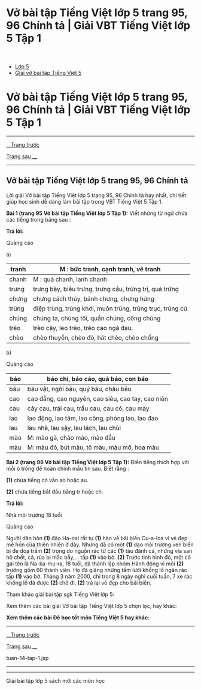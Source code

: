 # Vở bài tập Tiếng Việt lớp 5 trang 95, 96 Chính tả | Giải VBT Tiếng Việt lớp 5 Tập 1

﻿

  * [Lớp 5](https://vietjack.com/series/lop-5.jsp)
  * [Giải vở bài tập Tiếng Việt 5](https://vietjack.com/giai-vo-bai-tap-tieng-viet-5/index.jsp)



# Vở bài tập Tiếng Việt lớp 5 trang 95, 96 Chính tả | Giải VBT Tiếng Việt lớp 5 Tập 1

* * *

[__Trang trước](https://vietjack.com/giai-vo-bai-tap-tieng-viet-5/tuan-14-tap-1.jsp)

[Trang sau __](https://vietjack.com/giai-vo-bai-tap-tieng-viet-5/tuan-14-tap-1.jsp)

* * *

## Vở bài tập Tiếng Việt lớp 5 trang 95, 96 Chính tả

Lời giải Vở bài tập Tiếng Việt lớp 5 trang 95, 96 Chính tả hay nhất, chi tiết giúp học sinh dễ dàng làm bài tập trong VBT Tiếng Việt 5 Tập 1.

**Bài 1 (trang 95 Vở bài tập Tiếng Việt lớp 5 Tập 1):** Viết những từ ngữ chứa các tiếng trong bảng sau :

**Trả lời:**

Quảng cáo

a)

tranh | M : bức tranh, cạnh tranh, vẽ tranh  
---|---  
chanh | M : quả chanh, lanh chanh  
trưng | trưng bày, biểu trưng, trưng cầu, trừng trị, quả trứng  
chưng | chưng cách thủy, bánh chưng, chưng hửng  
trùng | điệp trùng, trùng khơi, muôn trùng, trùng trục, trúng cử  
chúng | chúng ta, chúng tôi, quần chúng, công chúng  
trèo | trèo cây, leo trèo, trèo cao ngã đau.  
chèo | chèo thuyền, chèo đò, hát chèo, chèo chống  
  
b)

Quảng cáo

báo | báo chí, báo cáo, quả báo, con báo  
---|---  
báu | báu vật, ngôi báu, quý báu, châu báu  
cao | cao đẳng, cao nguyên, cao siêu, cao tay, cao niên  
cau | cây cau, trái cau, trầu cau, cau có, cau mày  
lao | lao động, lao tâm, lao công, phóng lao, lao đao  
lau | lau nhà, lau sậy, lau lách, lau chùi  
mào | M: mào gà, chào mào, mào đầu  
màu | M: màu đỏ, bút màu, tô màu, màu mỡ, hoa màu  
  
**Bài 2 (trang 96 Vở bài tập Tiếng Việt lớp 5 Tập 1):** Điền tiếng thích hợp với mỗi ô trống để hoàn chỉnh mẩu tin sau. Biết rằng :

**(1)** chứa tiếng có vần ao hoặc au.

**(2)** chứa tiếng bắt đầu bằng tr hoặc ch.

**Trả lời:**

Nhà môi trường 18 tuổi

Quảng cáo

Người dân hòn **(1)** đảo Ha-oai rất tự **(1)** hào về bãi biển Cu-a-loa vì vẻ đẹp mê hồn của thiên nhiên ở đây. Nhưng đã có một **(1)** dạo môi trường ven biển bị đe doạ trầm **(2)** trọng do nguồn rác từ các **(1)** tàu đánh cá, những vỉa san hô chết, cá, rùa bị mắc bẫy,... tấp **(1)** vào bờ. **(2)** Trước tình hình đó, một cô gái tên là Na-ka-mu-ra, 18 tuổi, đã thành lập nhóm Hành động vì môi **(2)** trường gồm 60 thành viên. Họ đã giăng những tấm lưới khổng lồ ngăn rác tấp **(1)** vào bờ. Tháng 3 năm 2000, chỉ trong 8 ngày nghỉ cuối tuần, 7 xe rác khổng lồ đã được **(2)** chở đi, **(2)** trả lại vẻ đẹp cho bãi biển.

Tham khảo giải bài tập sgk Tiếng Việt lớp 5:

Xem thêm các bài giải Vở bài tập Tiếng Việt lớp 5 chọn lọc, hay khác:

**Xem thêm các bài Để học tốt môn Tiếng Việt 5 hay khác:**

* * *

[__Trang trước](https://vietjack.com/giai-vo-bai-tap-tieng-viet-5/tuan-14-tap-1.jsp)

[Trang sau __](https://vietjack.com/giai-vo-bai-tap-tieng-viet-5/tuan-14-tap-1.jsp)

tuan-14-tap-1.jsp

* * *

* * *

Giải bài tập lớp 5 sách mới các môn học
